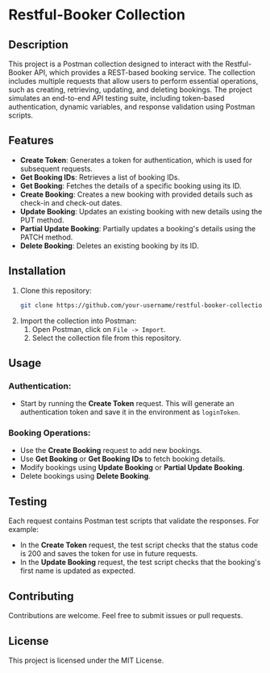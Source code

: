 # Restful-Booker Collection

## Description
This project is a Postman collection designed to interact with the Restful-Booker API, which provides a REST-based booking service. The collection includes multiple requests that allow users to perform essential operations, such as creating, retrieving, updating, and deleting bookings. The project simulates an end-to-end API testing suite, including token-based authentication, dynamic variables, and response validation using Postman scripts.

## Features
- **Create Token**: Generates a token for authentication, which is used for subsequent requests.
- **Get Booking IDs**: Retrieves a list of booking IDs.
- **Get Booking**: Fetches the details of a specific booking using its ID.
- **Create Booking**: Creates a new booking with provided details such as check-in and check-out dates.
- **Update Booking**: Updates an existing booking with new details using the PUT method.
- **Partial Update Booking**: Partially updates a booking's details using the PATCH method.
- **Delete Booking**: Deletes an existing booking by its ID.

## Installation
1. Clone this repository:
   ```bash
   git clone https://github.com/your-username/restful-booker-collection.git
2. Import the collection into Postman:
    1. Open Postman, click on `File -> Import`.
    2. Select the collection file from this repository.

## Usage
### Authentication:
- Start by running the **Create Token** request. This will generate an authentication token and save it in the environment as `loginToken`.

### Booking Operations:
- Use the **Create Booking** request to add new bookings.
- Use **Get Booking** or **Get Booking IDs** to fetch booking details.
- Modify bookings using **Update Booking** or **Partial Update Booking**.
- Delete bookings using **Delete Booking**.

## Testing
Each request contains Postman test scripts that validate the responses. For example:
- In the **Create Token** request, the test script checks that the status code is 200 and saves the token for use in future requests.
- In the **Update Booking** request, the test script checks that the booking's first name is updated as expected.

## Contributing
Contributions are welcome. Feel free to submit issues or pull requests.

## License
This project is licensed under the MIT License.
